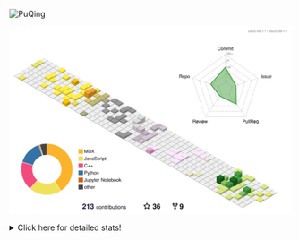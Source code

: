 ![PuQing](https://user-images.githubusercontent.com/27223114/171565019-9a56fae6-b08b-421f-99db-7e830da42371.png)

![](./profile-3d-contrib/profile-season-animate.svg)

<details>
<summary>Click here for detailed stats!</summary>

<!--START_SECTION:waka-->
![Lines of code](https://img.shields.io/badge/From%20Hello%20World%20I%27ve%20Written-791.5%20thousand%20lines%20of%20code-blue)

**🐱 My GitHub Data** 

> 📦 255.9 kB Used in GitHub's Storage 
 > 
> 🏆 164 Contributions in the Year 2023
 > 
> 🚫 Not Opted to Hire
 > 
> 📜 31 Public Repositories 
 > 
> 🔑 27 Private Repositories 
 > 
**I'm an Early 🐤** 

```text
🌞 Morning                397 commits         ███░░░░░░░░░░░░░░░░░░░░░░   13.99 % 
🌆 Daytime                1392 commits        ████████████░░░░░░░░░░░░░   49.05 % 
🌃 Evening                265 commits         ██░░░░░░░░░░░░░░░░░░░░░░░   09.34 % 
🌙 Night                  784 commits         ███████░░░░░░░░░░░░░░░░░░   27.63 % 
```


📊 **This Week I Spent My Time On** 

```text
💬 Programming Languages: 
Markdown                 3 hrs 43 mins       ██████████████████░░░░░░░   72.76 % 
Jupyter Notebook         1 hr 15 mins        ██████░░░░░░░░░░░░░░░░░░░   24.62 % 
Python                   4 mins              ░░░░░░░░░░░░░░░░░░░░░░░░░   01.40 % 
CSV                      2 mins              ░░░░░░░░░░░░░░░░░░░░░░░░░   00.80 % 
Other                    1 min               ░░░░░░░░░░░░░░░░░░░░░░░░░   00.42 % 

🔥 Editors: 
Obsidian                 3 hrs 43 mins       ██████████████████░░░░░░░   72.76 % 
VS Code                  1 hr 23 mins        ███████░░░░░░░░░░░░░░░░░░   27.24 % 

💻 Operating System: 
Windows                  3 hrs 43 mins       ██████████████████░░░░░░░   72.76 % 
WSL                      1 hr 23 mins        ███████░░░░░░░░░░░░░░░░░░   27.24 % 
```


<!--END_SECTION:waka-->
</details>
